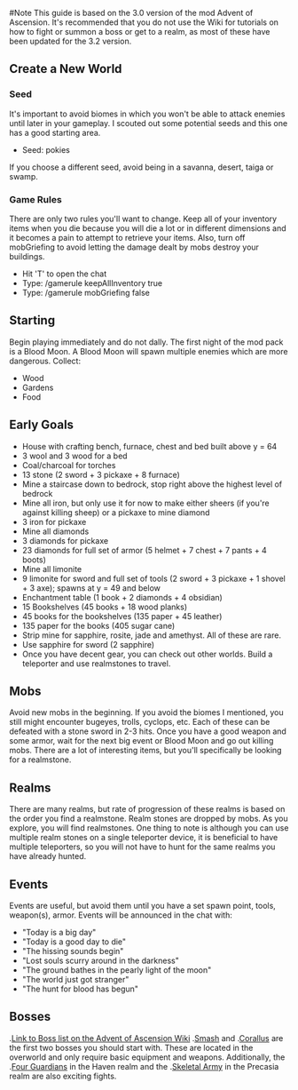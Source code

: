 #Note
This guide is based on the 3.0 version of the mod Advent of Ascension. It's recommended that you do not use the Wiki for tutorials on how to fight or summon a boss or get to a realm, as most of these have been updated for the 3.2 version.

## Create a New World
### Seed
It's important to avoid biomes in which you won't be able to attack enemies until later in your gameplay. I scouted out some potential seeds and this one has a good starting area.
- Seed: pokies

If you choose a different seed, avoid being in a savanna, desert, taiga or swamp.

### Game Rules
There are only two rules you'll want to change. Keep all of your inventory items when you die because you will die a lot or in different dimensions and it becomes a pain to attempt to retrieve your items. Also, turn off mobGriefing to avoid letting the damage dealt by mobs destroy your buildings.
- Hit 'T' to open the chat
- Type: /gamerule keepAllInventory true
- Type: /gamerule mobGriefing false

## Starting
Begin playing immediately and do not dally. The first night of the mod pack is a Blood Moon. A Blood Moon will spawn multiple enemies which are more dangerous. Collect:
- Wood
- Gardens
- Food

## Early Goals
- House with crafting bench, furnace, chest and bed built above y = 64
- 3 wool and 3 wood for a bed
- Coal/charcoal for torches
- 13 stone (2 sword + 3 pickaxe + 8 furnace)
- Mine a staircase down to bedrock, stop right above the highest level of bedrock
- Mine all iron, but only use it for now to make either sheers (if you're against killing sheep) or a pickaxe to mine diamond
- 3 iron for pickaxe
- Mine all diamonds
- 3 diamonds for pickaxe
- 23 diamonds for full set of armor (5 helmet + 7 chest + 7 pants + 4 boots)
- Mine all limonite
- 9 limonite for sword and full set of tools (2 sword + 3 pickaxe + 1 shovel + 3 axe); spawns at y = 49 and below
- Enchantment table (1 book + 2 diamonds + 4 obsidian)
- 15 Bookshelves (45 books + 18 wood planks)
- 45 books for the bookshelves (135 paper + 45 leather)
- 135 paper for the books (405 sugar cane)
- Strip mine for sapphire, rosite, jade and amethyst. All of these are rare.
- Use sapphire for sword (2 sapphire)
- Once you have decent gear, you can check out other worlds. Build a teleporter and use realmstones to travel.

## Mobs
Avoid new mobs in the beginning. If you avoid the biomes I mentioned, you still might encounter bugeyes, trolls, cyclops, etc. Each of these can be defeated with a stone sword in 2-3 hits. Once you have a good weapon and some armor, wait for the next big event or Blood Moon and go out killing mobs. There are a lot of interesting items, but you'll specifically be looking for a realmstone.

## Realms
There are many realms, but rate of progression of these realms is based on the order you find a realmstone. Realm stones are dropped by mobs. As you explore, you will find realmstones. One thing to note is although you can use multiple realm stones on a single teleporter device, it is beneficial to have multiple teleporters, so you will not have to hunt for the same realms you have already hunted.

## Events
Events are useful, but avoid them until you have a set spawn point, tools, weapon(s), armor. Events will be announced in the chat with:
- "Today is a big day"
- "Today is a good day to die"
- "The hissing sounds begin"
- "Lost souls scurry around in the darkness"
- "The ground bathes in the pearly light of the moon"
- "The world just got stranger"
- "The hunt for blood has begun"

## Bosses
.[Link to Boss list on the Advent of Ascension Wiki](https://adventofascension.gamepedia.com/Bosses)
.[Smash](https://adventofascension.gamepedia.com/Smash) and .[Corallus](https://adventofascension.gamepedia.com/Corallus) are the first two bosses you should start with. These are located in the overworld and only require basic equipment and weapons. Additionally, the .[Four Guardians](https://adventofascension.gamepedia.com/Four_Guardians) in the Haven realm and the .[Skeletal Army](https://adventofascension.gamepedia.com/Skeletal_Army) in the Precasia realm are also exciting fights.
